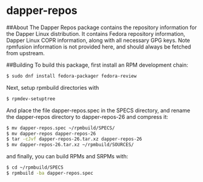# dapper-repos

##About
The Dapper Repos package contains the repository information for the Dapper Linux distribution. It contains Fedora repository information, Dapper Linux COPR information, along with all necessary GPG keys. Note rpmfusion information is not provided here, and should always be fetched from upstream.


##Building
To build this package, first install an RPM development chain:

```bash
$ sudo dnf install fedora-packager fedora-review

```

Next, setup rpmbuild directories with

```bash
$ rpmdev-setuptree
```
And place the file dapper-repos.spec in the SPECS directory, and rename the dapper-repos directory to dapper-repos-26 and compress it:
```bash
$ mv dapper-repos.spec ~/rpmbuild/SPECS/
$ mv dapper-repos dapper-repos-26
$ tar -cJvf dapper-repos-26.tar.xz dapper-repos-26
$ mv dapper-repos-26.tar.xz ~/rpmbuild/SOURCES/
```

and finally, you can build RPMs and SRPMs with:
```bash
$ cd ~/rpmbuild/SPECS
$ rpmbuild -ba dapper-repos.spec
```


